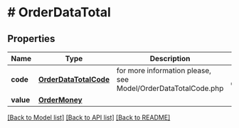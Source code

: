 # # OrderDataTotal


## Properties 


Name | Type | Description | Notes
------------ | ------------- | ------------- | -------------
**code**| [**OrderDataTotalCode**](OrderDataTotalCode.md) |  for more information please, see Model/OrderDataTotalCode.php  | [default to OrderDataTotalCode.UNKNOWN]
**value**| [**OrderMoney**](OrderMoney.md) |   |


[[Back to Model list]](../../README.md#models) [[Back to API list]](../../README.md#endpoints) [[Back to README]](../../README.md)

